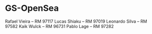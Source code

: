 # GS-OpenSea
Rafael Vieira – RM 97117 Lucas Shiaku – RM 97019 Leonardo Silva – RM 97582 Kaik Wulck – RM 96731 Pablo Lage – RM 97282


